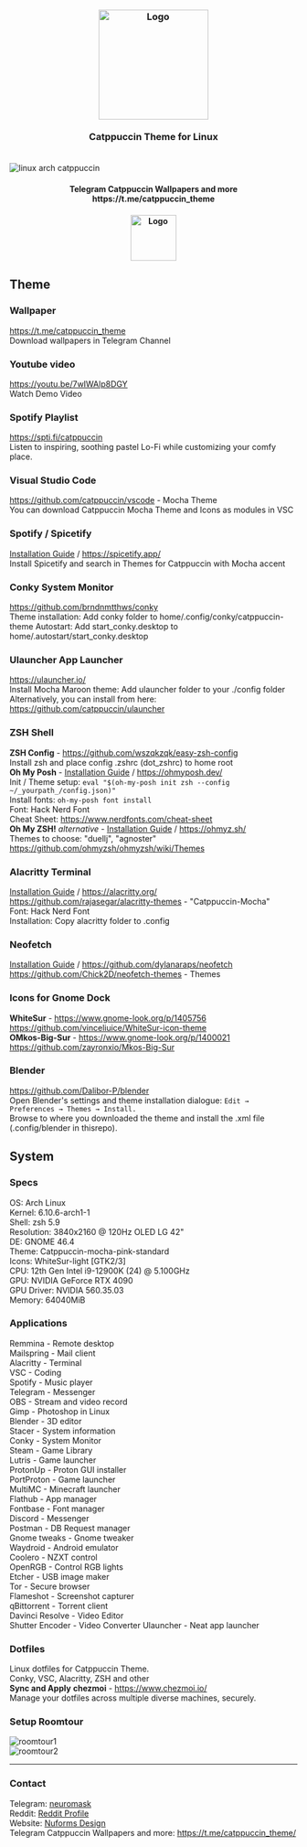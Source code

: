 <h3 align="center">
	<img src="assets/cat.png" width="192" alt="Logo"/><br/>
	<img src="assets/transparent.png" height="20" width="0px"/><br/>
	Catppuccin Theme for Linux<br/>
	<img src="assets/transparent.png" height="20" width="0px"/>
</h3>

![linux arch catppuccin](assets/screen_01.png)  
<h4 align="center">
	Telegram Catppuccin Wallpapers and more<br/>https://t.me/catppuccin_theme<br/>
	<img src="assets/transparent.png" height="20" width="0px"/><br/>
	<img src="assets/tg.png" width="80" alt="Logo"/>
</h4>



## Theme
###  Wallpaper
https://t.me/catppuccin_theme  
Download wallpapers in Telegram Channel
### Youtube video
https://youtu.be/7wIWAlp8DGY  
Watch Demo Video
### Spotify Playlist
https://spti.fi/catppuccin  
Listen to inspiring, soothing pastel Lo-Fi while customizing your comfy place.
### Visual Studio Code
https://github.com/catppuccin/vscode - Mocha Theme  
You can download Catppuccin Mocha Theme and Icons as modules in VSC  
### Spotify / Spicetify
[Installation Guide](https://spicetify.app/docs/advanced-usage/installation/) / https://spicetify.app/  
Install Spicetify and search in Themes for Catppuccin with Mocha accent
### Conky System Monitor
https://github.com/brndnmtthws/conky  
Theme installation: Add conky folder to home/.config/conky/catppuccin-theme
Autostart: Add start_conky.desktop to home/.autostart/start_conky.desktop
### Ulauncher App Launcher
https://ulauncher.io/  
Install Mocha Maroon theme: Add ulauncher folder to your ./config folder  
Alternatively, you can install from here: https://github.com/catppuccin/ulauncher  
### ZSH Shell
**ZSH Config** - https://github.com/wszqkzqk/easy-zsh-config  
Install zsh and place config .zshrc (dot_zshrc) to home root  
**Oh My Posh** - [Installation Guide](https://ohmyposh.dev/docs/installation/linux) / https://ohmyposh.dev/  
Init / Theme setup: `eval "$(oh-my-posh init zsh --config ~/_yourpath_/config.json)"`  
Install fonts: `oh-my-posh font install`  
Font: Hack Nerd Font  
Cheat Sheet: https://www.nerdfonts.com/cheat-sheet  
**Oh My ZSH!** *alternative* - [Installation Guide](https://gist.github.com/yovko/becf16eecd3a1f69a4e320a95689249e) / https://ohmyz.sh/  
Themes to choose: "duellj", "agnoster"  
https://github.com/ohmyzsh/ohmyzsh/wiki/Themes  
### Alacritty Terminal
[Installation Guide](https://github.com/alacritty/alacritty/blob/master/INSTALL.md) / https://alacritty.org/  
https://github.com/rajasegar/alacritty-themes - "Catppuccin-Mocha"   
Font: Hack Nerd Font  
Installation: Copy alacritty folder to .config
### Neofetch
[Installation Guide](https://github.com/dylanaraps/neofetch/wiki/Installation) / https://github.com/dylanaraps/neofetch  
https://github.com/Chick2D/neofetch-themes - Themes  
### Icons for Gnome Dock
**WhiteSur** - https://www.gnome-look.org/p/1405756  
https://github.com/vinceliuice/WhiteSur-icon-theme  
**OMkos-Big-Sur** - https://www.gnome-look.org/p/1400021  
https://github.com/zayronxio/Mkos-Big-Sur  
### Blender
https://github.com/Dalibor-P/blender  
Open Blender's settings and theme installation dialogue: `Edit → Preferences → Themes → Install.`  
Browse to where you downloaded the theme and install the .xml file (.config/blender in thisrepo).  
## System
### Specs
OS: Arch Linux  
Kernel: 6.10.6-arch1-1  
Shell: zsh 5.9  
Resolution: 3840x2160 @ 120Hz OLED LG 42"  
DE: GNOME 46.4  
Theme: Catppuccin-mocha-pink-standard  
Icons: WhiteSur-light [GTK2/3]  
CPU: 12th Gen Intel i9-12900K (24) @ 5.100GHz  
GPU: NVIDIA GeForce RTX 4090  
GPU Driver: NVIDIA 560.35.03  
Memory: 64040MiB  
### Applications  
Remmina - Remote desktop  
Mailspring - Mail client  
Alacritty - Terminal  
VSC - Coding  
Spotify - Music player  
Telegram - Messenger  
OBS - Stream and video record  
Gimp - Photoshop in Linux  
Blender - 3D editor  
Stacer - System information  
Conky - System Monitor  
Steam - Game Library  
Lutris - Game launcher  
ProtonUp - Proton GUI installer  
PortProton - Game launcher  
MultiMC - Minecraft launcher  
Flathub - App manager  
Fontbase - Font manager  
Discord - Messenger  
Postman - DB Request manager  
Gnome tweaks - Gnome tweaker  
Waydroid - Android emulator  
Coolero - NZXT control  
OpenRGB - Control RGB lights  
Etcher - USB image maker  
Tor - Secure browser  
Flameshot - Screenshot capturer  
qBittorrent - Torrent client  
Davinci Resolve - Video Editor  
Shutter Encoder - Video Converter
Ulauncher - Neat app launcher
### Dotfiles
Linux dotfiles for Catppuccin Theme.  
Conky, VSC, Alacritty, ZSH and other  
**Sync and Apply**
**chezmoi** - https://www.chezmoi.io/  
Manage your dotfiles across multiple diverse machines, securely.
### Setup Roomtour
![roomtour1](assets/p1.jpg)  
![roomtour2](assets/p2.jpg)  
___________

### Contact
Telegram: [neuromask](https://t.me/neuromask)<br/>
Reddit: [Reddit Profile](https://www.reddit.com/user/neuromask/)<br/>
Website: [Nuforms Design](https://nuforms.com)<br/>
Telegram Catppuccin Wallpapers and more: https://t.me/catppuccin_theme/


